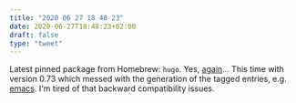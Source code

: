 ```yaml
---
title: "2020 06 27 18 48 23"
date: 2020-06-27T18:48:23+02:00
draft: false
type: "tweet"
---
```


Latest pinned package from Homebrew: `hugo`. Yes, [again](/micro/hugo-update/)... This time with version 0.73 which messed with the generation of the tagged entries, e.g. [emacs](/tags/emacs/). I'm tired of that backward compatibility issues.

